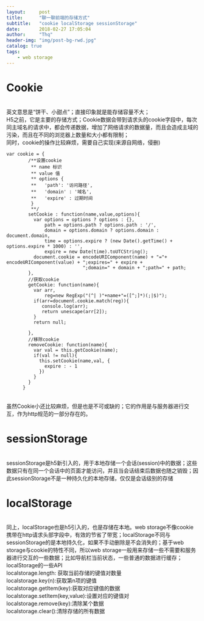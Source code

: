 ```yaml
---
layout:     post
title:      "聊一聊前端的存储方式"
subtitle:   "cookie localStorage sessionStorage"
date:       2018-02-27 17:05:04
author:     "Thq"
header-img: "img/post-bg-rwd.jpg"
catalog: true
tags:
    - web storage 
---
```


# Cookie
<br>英文意思是“饼干、小甜点”；直接印象就是能存储容量不大；
<br>H5之前，它是主要的存储方式；Cookie数据会带到请求头的cookie字段中，每次同主域名的请求中，都会传递数据，增加了网络请求的数据量，而且会造成主域的污染，而且在不同的浏览器上数量和大小都有限制；
<br>同时，cookie的操作比较麻烦，需要自己实现(来源自网络，侵删)
<br>
```
var cookie = {
        /**设置cookie 
         ** name 标识
         ** value 值
         ** options {
         **   'path': '访问路径',
         **   'domain' : '域名',
         **   'expire' : 过期时间
         }
         **/
        setCookie : function(name,value,options){
          var options = options ? options : {},
              path = options.path ? options.path : '/',
              domain = options.domain ? options.domain : document.domain,
              time = options.expire ? (new Date().getTime() + options.expire * 1000) : '',
              expire = new Date(time).toUTCString();
          document.cookie = encodeURIComponent(name) + "="+ encodeURIComponent(value) + ";expires=" + expire + 
                            ";domain=" + domain + ";path=" + path;
        },
        //获取cookie
        getCookie: function(name){
          var arr,
              reg=new RegExp("(^| )"+name+"=([^;]*)(;|$)");
          if(arr=document.cookie.match(reg)){
             console.log(arr);
             return unescape(arr[2]);
          }
          return null;
          
        },
        //移除cookie
        removeCookie: function(name){
          var val = this.getCookie(name);
          if(val != null){
            this.setCookie(name,val, {
              expire : - 1
            })
          }
        }
      }
```
<br>虽然Cookie小还比较麻烦，但是也是不可或缺的；它的作用是与服务器进行交互，作为http规范的一部分存在的。

# sessionStorage
<br>sessionStorage是h5新引入的，用于本地存储一个会话(session)中的数据；这些数据只有在同一个会话中的页面才能访问，并且当会话结束后数据也随之销毁；因此sessionStorage不是一种持久化的本地存储，仅仅是会话级别的存储

# localStorage
<br>同上，localStorage也是h5引入的，也是存储在本地。web storage不像cookie携带在http请求头部字段中，有效的节省了带宽；localStorage不同与sessionStorage的是本地持久化，如果不手动删除是不会消失的；基于web storage与cookie的特性不同，所以web storage一般用来存储一些不需要和服务器进行交互的一些数据；比如导航栏当前状态，一些普通的数据进行缓存；
<br>localStorage的一些API
<br>localstorage.length: 获取当前存储的键值对数量
<br>localstorage.key(n):获取第n项的键值
<br>localstorage.getItem(key):获取对应键值的数据
<br>localstorage.setItem(key,value):设置对应的键值对
<br>localstorage.remove(key):清除某个数据
<br>localstorage.clear():清除存储的所有数据